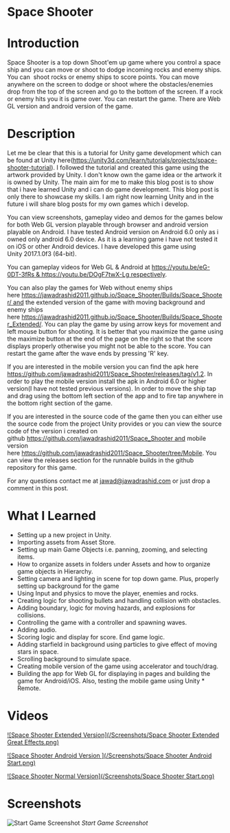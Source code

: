 # Space Shooter

# Introduction

Space Shooter is a top down Shoot'em up game where you control a space ship and you can move or shoot to dodge incoming rocks and enemy ships. You can  shoot rocks or enemy ships to score points. You can move anywhere on the screen to dodge or shoot where the obstacles/enemies drop from the top of the screen and go to the bottom of the screen. If a rock or enemy hits you it is game over. You can restart the game. There are Web GL version and android version of the game. 



# Description

Let me be clear that this is a tutorial for Unity game development which can be found at Unity here(https://unity3d.com/learn/tutorials/projects/space-shooter-tutorial). I followed the tutorial and created this game using the artwork provided by Unity. I don't know own the game idea or the artwork it is owned by Unity. The main aim for me to make this blog post is to show that i have learned Unity and i can do game development. This blog post is only there to showcase my skills. I am right now learning Unity and in the future i will share blog posts for my own games which i develop. 

You can view screenshots, gameplay video and demos for the games below for both Web GL version playable through browser and android version playable on Android. I have tested Android version on Android 6.0 only as i owned only android 6.0 device. As it is a learning game i have not tested it on iOS or other Android devices. I have developed this game using Unity 2017.1.0f3 (64-bit). 

You can gameplay videos for Web GL & Android at https://youtu.be/eG-0DT-3fRs & https://youtu.be/DOgF7twX-Lg respectively.

You can also play the games for Web without enemy ships here https://jawadrashid2011.github.io/Space_Shooter/Builds/Space_Shooter/ and the extended version of the game with moving background and enemy ships here https://jawadrashid2011.github.io/Space_Shooter/Builds/Space_Shooter_Extended/. You can play the game by using arrow keys for movement and left mouse button for shooting. It is better that you maximize the game using the maximize button at the end of the page on the right so that the score displays properly otherwise you might not be able to the score. You can restart the game after the wave ends by pressing 'R' key.

If you are interested in the mobile version you can find the apk here https://github.com/jawadrashid2011/Space_Shooter/releases/tag/v1.2. In order to play the mobile version install the apk in Android 6.0 or higher version(I have not tested previous versions). In order to move the ship tap and drag using the bottom left section of the app and to fire tap anywhere in the bottom right section of the game. 

If you are interested in the source code of the game then you can either use the source code from the project Unity provides or you can view the source code of the version i created on github https://github.com/jawadrashid2011/Space_Shooter and mobile version here https://github.com/jawadrashid2011/Space_Shooter/tree/Mobile. You can view the releases section for the runnable builds in the github repository for this game. 

For any questions contact me at jawad@jawadrashid.com or just drop a comment in this post. 

# What I Learned

* Setting up a new project in Unity.
* Importing assets from Asset Store.
* Setting up main Game Objects i.e. panning, zooming, and selecting items.
* How to organize assets in folders under Assets and how to organize game objects in Hierarchy. 
* Setting camera and lighting in scene for top down game. Plus, properly setting up background for the game
* Using Input and physics to move the player, enemies and rocks. 
* Creating logic for shooting bullets and handling collision with obstacles.
* Adding boundary, logic for moving hazards, and explosions for collisions.
* Controlling the game with a controller and spawning waves.
* Adding audio.
* Scoring logic and display for score. End game logic.
* Adding starfield in background using particles to give effect of moving stars in space.
* Scrolling background to simulate space.
* Creating mobile version of the game using accelerator and touch/drag.
* Building the app for Web GL for displaying in pages and building the game for Android/iOS. Also, testing the mobile game using Unity * Remote. 

# Videos

[![Space Shooter Extended Version](/Screenshots/Space Shooter Extended Great Effects.png)](https://youtu.be/eG-0DT-3fRs "Space Shooter Extended Version")

[![Space Shooter Android Version ](/Screenshots/Space Shooter Android Start.png)](https://youtu.be/DOgF7twX-Lg "Space Shooter Android Version")

[![Space Shooter Normal Version](/Screenshots/Space Shooter Start.png)](https://youtu.be/tO3poFUfSnc "Roll A Ball Demo")


# Screenshots

![Start Game Screenshot](/Screenshots/Start.png "Start Game Screenshot")
*Start Game Screenshot*

